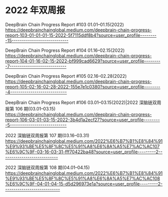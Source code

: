 # 2022 年双周报

DeepBrain Chain Progress Report #103 01.01–01.15(2022)
https://deepbrainchainglobal.medium.com/deepbrain-chain-progress-report-103-01-01-01-15-2022-5f7115ddf8b4?source=user_profile---------15----------------------------

DeepBrain Chain Progress Report #104 01.16–02.15(2022)
https://deepbrainchainglobal.medium.com/deepbrain-chain-progress-report-104-01-16-02-15-2022-bf999cad6629?source=user_profile---------7----------------------------

DeepBrain Chain Progress Report #105 02.16–02.28(2022)
https://deepbrainchainglobal.medium.com/deepbrain-chain-progress-report-105-02-16-02-28-2022-155e7e1c0380?source=user_profile---------4----------------------------

DeepBrain Chain Progress Report #106 03.01–03.15(2022)|2022 深脑链双周报第 106 期(03.01–03.15)
https://deepbrainchainglobal.medium.com/deepbrain-chain-progress-report-106-03-01-03-15-2022-3b4d1a2ecf27?source=user_profile---------5----------------------------

2022 深脑链双周报第 107 期(03.16–03.31)
https://deepbrainchainglobal.medium.com/2022%E6%B7%B1%E8%84%91%E9%93%BE%E5%8F%8C%E5%91%A8%E6%8A%A5%E7%AC%AC107%E6%9C%9F-03-16-03-31-fff70422ba48?source=user_profile---------2----------------------------

2022 深脑链双周报第 108 期(04.01–04.15)
https://deepbrainchainglobal.medium.com/2022%E6%B7%B1%E8%84%91%E9%93%BE%E5%8F%8C%E5%91%A8%E6%8A%A5%E7%AC%AC108%E6%9C%9F-04-01-04-15-d5d296973e1a?source=user_profile---------2----------------------------
